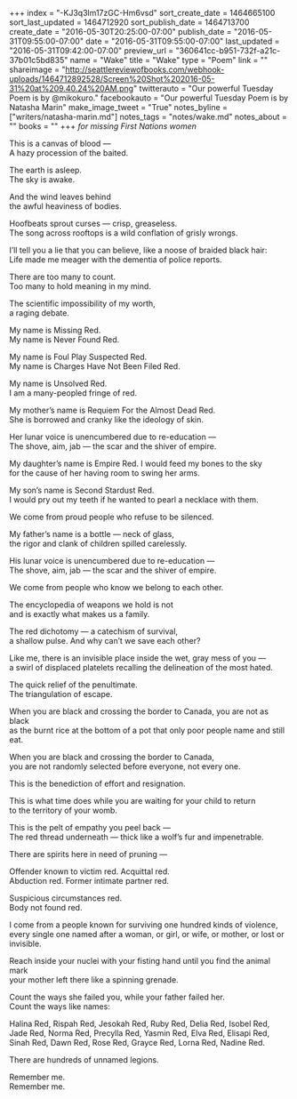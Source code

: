 +++
index = "-KJ3q3lm17zGC-Hm6vsd"
sort_create_date = 1464665100
sort_last_updated = 1464712920
sort_publish_date = 1464713700
create_date = "2016-05-30T20:25:00-07:00"
publish_date = "2016-05-31T09:55:00-07:00"
date = "2016-05-31T09:55:00-07:00"
last_updated = "2016-05-31T09:42:00-07:00"
preview_url = "360641cc-b951-732f-a21c-37b01c5bd835"
name = "Wake"
title = "Wake"
type = "Poem"
link = ""
shareimage = "http://seattlereviewofbooks.com/webhook-uploads/1464712892528/Screen%20Shot%202016-05-31%20at%209.40.24%20AM.png"
twitterauto = "Our powerful Tuesday Poem is by @mikokuro."
facebookauto = "Our powerful Tuesday Poem is by Natasha Marin"
make_image_tweet = "True"
notes_byline = ["writers/natasha-marin.md"]
notes_tags = "notes/wake.md"
notes_about = ""
books = ""
+++
<em>for missing First Nations women</em>

This is a canvas of blood &mdash;<br>
A hazy procession of the baited.
 
The earth is asleep.<br>
The sky is awake.

And the wind leaves behind <br>
the awful heaviness of bodies.
 
Hoofbeats sprout curses &mdash; crisp, greaseless.<br>
The song across rooftops is a wild conflation of grisly wrongs.

I’ll tell you a lie that you can believe, like a noose of braided black hair:<br>
 Life made me meager with the dementia of police reports.
 
There are too many to count.<br>
Too many to hold meaning in my mind.

The scientific impossibility of my worth,<br>
a raging debate.
 
My name is Missing Red.<br>
My name is Never Found Red. 

My name is Foul Play Suspected Red.<br>
My name is Charges Have Not Been Filed Red. 

My name is Unsolved Red.<br>
I am a many-peopled fringe of red.

My mother’s name is Requiem For the Almost Dead Red.<br>
She is borrowed and cranky like the ideology of skin.

Her lunar voice is unencumbered due to re-education &mdash;<br>
The shove, aim, jab &mdash; the scar and the shiver of empire.
 
My daughter’s name is Empire Red. I would feed my bones to the sky<br>
for the cause of her having room to swing her arms.
 
My son’s name is Second Stardust Red.<br>
I would pry out my teeth if he wanted to pearl a necklace with them.
 
We come from proud people who refuse to be silenced.
 
My father’s name is a bottle &mdash; neck of glass,<br>
the rigor and clank of children spilled carelessly.

His lunar voice is unencumbered due to re-education &mdash; <br>
The shove, aim, jab &mdash; the scar and the shiver of empire.
 
We come from people who know we belong to each other.
 
The encyclopedia of weapons we hold is not<br> 
and is exactly what makes us a family. 

The red dichotomy &mdash; a catechism of survival,<br> 
a shallow pulse. And why can’t we save each other?
 
Like me, there is an invisible place inside the wet, gray mess of you &mdash;<br> 
a swirl of displaced platelets recalling the delineation of the most hated. 

The quick relief of the penultimate.<br> 
The triangulation of escape.
 
When you are black and crossing the border to Canada, you are not as black<br> 
as the burnt rice at the bottom of a pot that only poor people name and still eat.
 
When you are black and crossing the border to Canada,<br>
you are not randomly selected before everyone, not every one.
 
This is the benediction of effort and resignation.

This is what time does while you are waiting for your child to return<br> 
to the territory of your womb.

This is the pelt of empathy you peel back &mdash;<br> 
The red thread underneath &mdash; thick like a wolf’s fur and impenetrable.
 
There are spirits here in need of pruning &mdash; 
 
Offender known to victim red. Acquittal red.<br>
Abduction red. Former intimate partner red.

Suspicious circumstances red.<br>
Body not found red.
 
<p class="prose-poem">I come from a people known for surviving one hundred kinds of violence, every single one named after a woman, or girl, or wife, or mother, or lost or invisible.</p>

Reach inside your nuclei with your fisting hand until you find the animal mark<br>
your mother left there like a spinning grenade.
 
Count the ways she failed you, while your father failed her.<br>
Count the ways like names:

<p class=prose-poem>Halina Red, Rispah Red, Jesokah Red, Ruby Red, Delia Red, Isobel Red, Jade Red, Norma Red, Precylla Red, Yasmin Red, Elva Red, Elisapi Red, Sinah Red, Dawn Red, Rose Red, Grayce Red, Lorna Red, Nadine Red.</p>
 
There are hundreds of unnamed legions.
 
Remember me.<br>
Remember me.